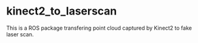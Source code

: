 # kinect2_to_laserscan
This is a ROS package transfering point cloud captured by Kinect2 to fake laser scan.
